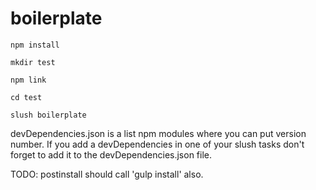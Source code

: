 # boilerplate

`npm install`

`mkdir test`

`npm link`

`cd test`

`slush boilerplate`





devDependencies.json is a list npm modules where you can put version number. If you add a devDependencies in one of your slush tasks don't forget to add it to the devDependencies.json file.

TODO:  postinstall should call 'gulp install' also.
